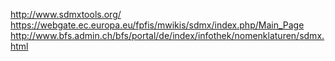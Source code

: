 http://www.sdmxtools.org/
https://webgate.ec.europa.eu/fpfis/mwikis/sdmx/index.php/Main_Page
http://www.bfs.admin.ch/bfs/portal/de/index/infothek/nomenklaturen/sdmx.html